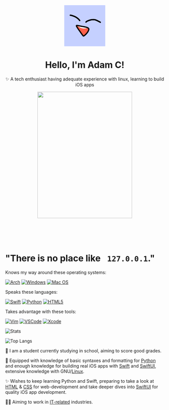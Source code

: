 <div align="center">
  <a href="https://github.com/Wind-Explorer">
    <img src="images/profile.png" alt="Logo" width="130" height="130", cropmode="circle">
  </a>

  <h1 align="center">Hello, I'm Adam C!</h1>

  <p align="center">
    ✨ A tech enthusiast having adequate experience with linux, learning to build iOS apps
  </p>
  <img src="https://dsm01pap004files.storage.live.com/y4md00K0StPui2hYBEbNP6jP4uAmRf2d9LDH8CMZ1ldAqpSXURNegbLpiY0UWbc0y6q7LKCTYp3pz2ELulupb3Pb2NLgct51PTzfVKpa9_5yv8h-Vd1YE9GfbceN1f2QGC-VU4vjYBusmyZZCCYKv-pVjcFYXyGYEUXQiYloCzO-WrzZkLTKkdz8SZx65_B5A8Z?width=3000&height=4000&cropmode=none" width="300" height="400" />
  <br />
   <br />
   <br />
   <br />
   <br />
</div>

# "There is no place like `  127.0.0.1 `."


Knows my way around these operating systems:

[![Arch](https://img.shields.io/badge/Arch%20Linux-1793D1?logo=arch-linux&logoColor=fff&style=for-the-badge)](wiki.archlinux.org) [![Windows](https://img.shields.io/badge/Windows-0078D6?style=for-the-badge&logo=windows&logoColor=white)](https://www.microsoft.com/en-us/windows) [![Mac OS](https://img.shields.io/badge/mac%20os-000000?style=for-the-badge&logo=macos&logoColor=F0F0F0)](https://www.apple.com/macos/monterey/)

Speaks these languages:

[![Swift](https://img.shields.io/badge/swift-F54A2A?style=for-the-badge&logo=swift&logoColor=white)](https://www.swift.org) [![Python](https://img.shields.io/badge/python-3670A0?style=for-the-badge&logo=python&logoColor=ffdd54)](https://www.python.org) [![HTML5](https://img.shields.io/badge/html5-%23E34F26.svg?style=for-the-badge&logo=html5&logoColor=white)](https://en.wikipedia.org/wiki/HTML)

Takes advantage with these tools:

[![Vim](https://img.shields.io/badge/VIM-%2311AB00.svg?&style=for-the-badge&logo=vim&logoColor=white)](https://www.vim.org) [![VSCode](https://img.shields.io/badge/Visual_Studio_Code-0078D4?style=for-the-badge&logo=visual%20studio%20code&logoColor=white)](https://code.visualstudio.com) [![Xcode](https://img.shields.io/badge/Xcode-007ACC?style=for-the-badge&logo=Xcode&logoColor=white)](https://developer.apple.com/xcode/)

![Stats](https://github-readme-stats.vercel.app/api?username=Wind-Explorer&hide=stars&show_icons=true&theme=calm)

![Top Langs](https://github-readme-stats.vercel.app/api/top-langs/?username=Wind-Explorer&layout=compact&theme=calm)

📖 I am a student currently studying in school, aiming to score good grades.

🧠 Equipped with knowledge of basic syntaxes and formatting for [Python][2] and enough knowledge for building real iOS apps with [Swift][3] and [SwiftUI][7], extensive knowledge with GNU/[Linux][4].

✨ Wishes to keep learning Python and Swift, preparing to take a look at [HTML][5] & [CSS][6] for web-development and take deeper dives into [SwiftUI][7] for quality iOS app development.

👨‍💻 Aiming to work in [IT-related][8] industries.


[2]:https://en.wikipedia.org/wiki/Python_(programming_language)
[3]:https://en.wikipedia.org/wiki/Swift_(programming_language)
[4]:https://en.wikipedia.org/wiki/Linux
[5]:https://en.wikipedia.org/wiki/HTML
[6]:https://en.wikipedia.org/wiki/CSS
[7]:https://developer.apple.com/xcode/swiftui/
[8]:https://en.wikipedia.org/wiki/Computer_security

<!---
Wind-Explorer/Wind-Explorer is a ✨ special ✨ repository because its `README.md` (this file) appears on your GitHub profile.
You can click the Preview link to take a look at your changes.
--->
